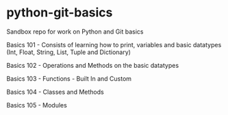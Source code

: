 # python-git-basics
Sandbox repo for work on Python and Git basics

Basics 101 - Consists of learning how to print, variables and basic datatypes (Int, Float, String, List, Tuple and Dictionary)

Basics 102 - Operations and Methods on the basic datatypes

Basics 103 - Functions - Built In and Custom

Basics 104 - Classes and Methods

Basics 105 - Modules
